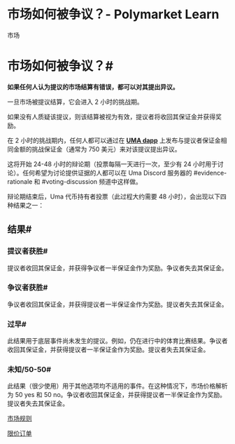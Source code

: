 # 市场如何被争议？- Polymarket Learn

市场

# 市场如何被争议？#

**如果任何人认为提议的市场结算有错误，都可以对其提出异议。**

一旦市场被提议结算，它会进入 2 小时的挑战期。

如果没有人质疑该提议，则该结算被视为有效，提议者将收回其保证金并获得奖励。

在 2 小时的挑战期内，任何人都可以通过在 **[UMA dapp](https://oracle.uma.xyz/)** 上发布与提议者保证金相同金额的挑战保证金（通常为 750 美元）来对该提议提出异议。

这将开始 24-48 小时的辩论期（投票每隔一天进行一次，至少有 24 小时用于讨论）。任何希望为讨论提供证据的人都可以在 Uma Discord 服务器的 #evidence-rationale 和 #voting-discussion 频道中这样做。

辩论期结束后，Uma 代币持有者投票（此过程大约需要 48 小时），会出现以下四种结果之一：

## 结果#

### 提议者获胜#

提议者收回其保证金，并获得争议者一半保证金作为奖励。争议者失去其保证金。

### 争议者获胜#

争议者收回其保证金，并获得提议者一半保证金作为奖励。提议者失去其保证金。

### 过早#

此结果用于底层事件尚未发生的提议。例如，仍在进行中的体育比赛结果。争议者收回其保证金，并获得提议者一半保证金作为奖励。提议者失去其保证金。

### 未知/50-50#

此结果（很少使用）用于其他选项均不适用的事件。在这种情况下，市场价格解析为 50 yes 和 50 no。争议者收回其保证金，并获得提议者一半保证金作为奖励。提议者失去其保证金。

[市场规则](/docs/guides/markets/how-are-markets-clarified/)

[限价订单](/docs/guides/trading/limit-orders/)

[](https://x.com/polymarket)[](https://discord.gg/polymarket)[](https://github.com/polymarket)

[](https://github.com/polymarket/learn/blob/main/pages/docs/guides/markets/dispute.mdx)
